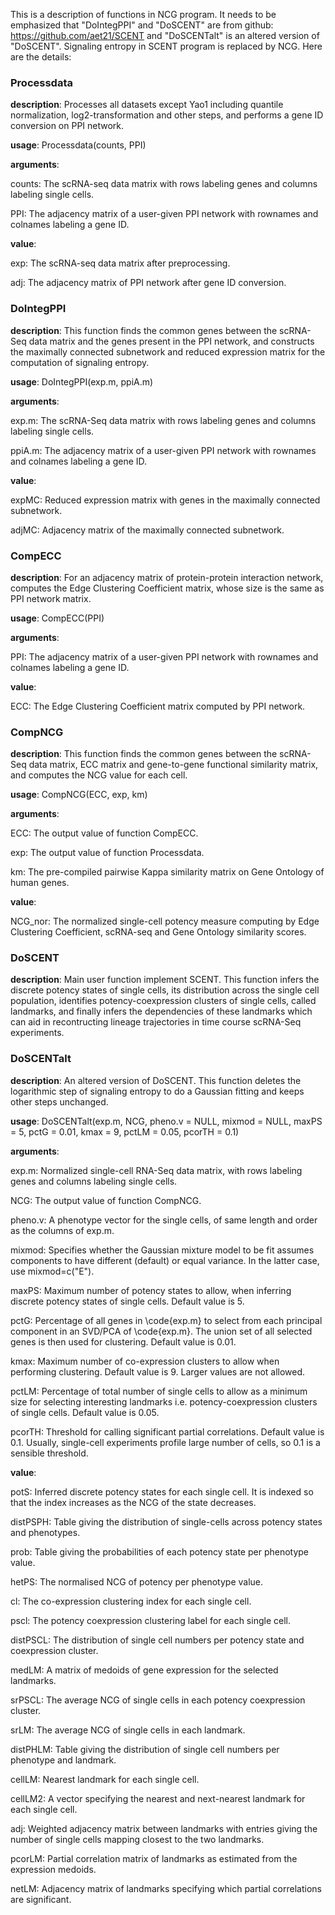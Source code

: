 This is a description of functions in NCG program. It needs to be emphasized that "DoIntegPPI" and "DoSCENT" are from github: https://github.com/aet21/SCENT and "DoSCENTalt" is an altered version of "DoSCENT". Signaling entropy in SCENT program is replaced by NCG. Here are the details:



### Processdata

**description**: Processes all datasets except Yao1 including quantile normalization, log2-transformation and other steps, and performs a gene ID conversion on PPI network.

**usage**: Processdata(counts, PPI)

**arguments**: 

counts: The scRNA-seq data matrix with rows labeling genes and columns labeling single cells.

PPI: The adjacency matrix of a user-given PPI network with rownames and
colnames labeling a gene ID.

**value**:

exp: The scRNA-seq data matrix after preprocessing.

adj: The adjacency matrix of PPI network after gene ID conversion.



### DoIntegPPI

**description**: This function finds the common genes between the scRNA-Seq data matrix and the genes present in the PPI network, and constructs the maximally connected subnetwork and reduced expression matrix for the computation of signaling entropy.

**usage**: DoIntegPPI(exp.m, ppiA.m)

**arguments**: 

exp.m: The scRNA-Seq data matrix with rows labeling genes and columns labeling single cells.

ppiA.m: The adjacency matrix of a user-given PPI network with rownames and
colnames labeling a gene ID.

**value**:

expMC: Reduced expression matrix with genes in the maximally connected subnetwork.

adjMC: Adjacency matrix of the maximally connected subnetwork.



### CompECC

**description**: For an adjacency matrix of protein-protein interaction network, computes the Edge Clustering Coefficient matrix, whose size is the same as PPI network matrix.

**usage**: CompECC(PPI)

**arguments**: 

PPI: The adjacency matrix of a user-given PPI network with rownames and
colnames labeling a gene ID.

**value**:

ECC:  The Edge Clustering Coefficient matrix computed by PPI network.



### CompNCG

**description**: This function finds the common genes between the scRNA-Seq data matrix, ECC matrix and gene-to-gene functional similarity matrix, and computes the NCG value for each cell.

**usage**: CompNCG(ECC, exp, km)

**arguments**:

ECC: The output value of function CompECC.

exp: The output value of function Processdata.

km: The pre-compiled pairwise Kappa similarity matrix on Gene Ontology of human genes.

**value**: 

NCG_nor: The normalized single-cell potency measure computing by Edge Clustering Coefficient, scRNA-seq and Gene Ontology similarity scores.



### DoSCENT

**description**: Main user function implement SCENT. This function infers the discrete potency states of single cells, its distribution across the single cell
population, identifies potency-coexpression clusters of single cells, called landmarks, and finally infers the dependencies of these landmarks which can aid in recontructing lineage trajectories in time course scRNA-Seq experiments.



### DoSCENTalt

**description**: An altered version of DoSCENT. This function deletes the logarithmic step of signaling entropy to do a Gaussian fitting and keeps other steps unchanged.

**usage**: DoSCENTalt(exp.m, NCG, pheno.v = NULL, mixmod = NULL, maxPS = 5, pctG = 0.01, kmax = 9, pctLM = 0.05, pcorTH = 0.1)

**arguments**:

exp.m: Normalized single-cell RNA-Seq data matrix, with rows labeling genes and columns labeling single cells.

NCG: The output value of function CompNCG.

pheno.v: A phenotype vector for the single cells, of same length and order as the columns of exp.m.

mixmod: Specifies whether the Gaussian mixture model to be fit assumes
components to have different (default) or equal variance. In the latter
case, use mixmod=c("E").

maxPS: Maximum number of potency states to allow, when inferring discrete
potency states of single cells. Default value is 5.

pctG: Percentage of all genes in \code{exp.m} to select from each principal
component in an SVD/PCA of \code{exp.m}. The union set of all selected genes is then used for clustering. Default value is 0.01.

kmax: Maximum number of co-expression clusters to allow when performing
clustering. Default value is 9. Larger values are not allowed.

pctLM: Percentage of total number of single cells to allow as a minimum size
for selecting interesting landmarks i.e. potency-coexpression clusters
of single cells. Default value is 0.05.

pcorTH: Threshold for calling significant partial correlations. Default value is
0.1. Usually, single-cell experiments profile large number of cells, so
0.1 is a sensible threshold.

**value**:

potS: Inferred discrete potency states for each single cell. It is indexed so that the index increases as the NCG of the state decreases.

distPSPH: Table giving the distribution of single-cells across potency states and phenotypes.

prob: Table giving the probabilities of each potency state per phenotype value.

hetPS: The normalised NCG of potency per phenotype value.

cl: The co-expression clustering index for each single cell.

pscl: The potency coexpression clustering label for each single cell.

distPSCL: The distribution of single cell numbers per potency state and coexpression cluster.

medLM: A matrix of medoids of gene expression for the selected landmarks.

srPSCL: The average NCG of single cells in each potency coexpression cluster.

srLM: The average NCG of single cells in each landmark.

distPHLM: Table giving the distribution of single cell numbers per phenotype and landmark.

cellLM: Nearest landmark for each single cell.

cellLM2: A vector specifying the nearest and next-nearest landmark for each single cell.

adj: Weighted adjacency matrix between landmarks with entries giving the number of single cells mapping closest to the two landmarks.

pcorLM: Partial correlation matrix of landmarks as estimated from the expression medoids.

netLM: Adjacency matrix of landmarks specifying which partial correlations are significant.

